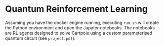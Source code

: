 # Quantum Reinforcement Learning

Assuming you have the docker engine running, executing `run.sh` will create the Python environment and open the Jupyter notebooks.
The notebooks are RL agents designed to solve Cartpole using a custom parameterised quantum circuit (see `project.pdf`). 
